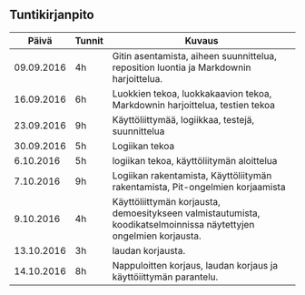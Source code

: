 ## Tuntikirjanpito
Päivä | Tunnit | Kuvaus
--------------- | ----- | ------
09.09.2016 | 4h | Gitin asentamista, aiheen suunnittelua, reposition luontia ja Markdownin harjoittelua.
16.09.2016 | 6h | Luokkien tekoa, luokkakaavion tekoa, Markdownin harjoittelua, testien tekoa
23.09.2016 | 9h |Käyttöliittymää, logiikkaa, testejä, suunnittelua
30.09.2016 | 5h | Logiikan tekoa
6.10.2016 | 5h | logiikan tekoa, käyttöliitymän aloittelua
7.10.2016 | 9h | Logiikan rakentamista, Käyttöliitymän rakentamista, Pit-ongelmien korjaamista
9.10.2016 | 4h | Käyttöliittymän korjausta, demoesitykseen valmistautumista, koodikatselmoinnissa näytettyjen ongelmien korjausta.
13.10.2016 | 3h | laudan korjausta.
14.10.2016 | 8h | Nappuloitten korjaus, laudan korjaus ja käyttöiittymän parantelu.
